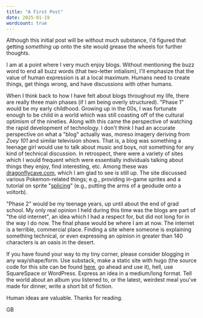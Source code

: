 ```yaml
---
title: "A First Post"
date: 2025-01-19
wordcount: true
---
```


Although this initial post will be without much substance, I'd figured that getting _something_ up onto the site would grease the wheels for further thoughts.

I am at a point where I very much enjoy blogs. Without mentioning the buzz word to end all buzz words (that two-letter intialism), I'll emphasize that the value of human expression is at a local maximum. Humans need to create things, get things wrong, and have discussions with other humans.

When I think back to how I have felt about blogs throughout my life, there are really three main phases (if I am being overly structured). "Phase 1" would be my early childhood. Growing up in the 00s, I was fortunate enough to be child in a world which was still coasting off of the cultural optimism of the nineties. Along with this came the perspective of watching the rapid development of technology. I don't think I had an accurate perspective on what a "blog" actually was, moreso imagery deriving from _Zoey 101_ and similar television shows. That is, a blog was something a teenage girl would use to talk about music and boys, not something for any kind of technical discussion. In retrospect, there were a variety of sites which I would frequent which were essentially individuals talking about things they enjoy, find interesting, etc. Among these was [dragonflycave.com](https://www.dragonflycave.com), which I am glad to see is still up. The site discussed various Pokemon-related things; e.g., providing in-game sprites and a tutorial on sprite "[splicing](https://www.dragonflycave.com/spriting-guide)" (e.g., putting the arms of a geodude onto a voltorb).

"Phase 2" would be my teenage years, up until about the end of grad school. My only real opinion I held during this time was the blogs are part of "the old internet", an idea which I had a respect for, but did not long for in the way I do now. The final phase would be where I am at now. The internet is a terrible, commercial place. Finding a site where someone is explaining something technical, or even expressing an opinion in greater than 140 characters is an oasis in the desert.

If you have found your way to my tiny corner, please consider blogging in any way/shape/form. Use substack, make a static site with hugo (the source code for this site can be found [here](https://github.com/garrdbyrd/site/tree/main), go ahead and use it), hell, use SquareSpace or WordPress. Express an idea in a medium/long format. Tell the world about an album you listened to, or the latest, weirdest meal you've made for dinner, write a short bit of fiction.

Human ideas are valuable. Thanks for reading.

GB
